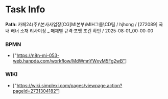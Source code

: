 # Task Info

**Path:** 카페24(주)\본사사업장\[CG]MI본부\MIH그룹\CD팀 / hjhong / [272089] 국내 배너 소재 리사이징 _ 매체별 규격·포맷 조건 확인 / 2025-08-01_00-00-00

### BPMN
- ["https://n8n-mi-053-web.hanpda.com/workflow/MdWmnYWxyM5Fg2wB"]

### WIKI
- ["https://wiki.simplexi.com/pages/viewpage.action?pageId=2731304182"]


